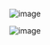 ![image](https://github.com/mlandeo1/CPE332/assets/123087304/9e3d8221-7565-42b4-8aa5-b3af8d6cc13b)

![image](https://github.com/mlandeo1/CPE332/assets/123087304/d5004616-87f2-4596-9575-ee6c0b6e4320)


